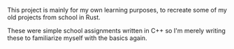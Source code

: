 This project is mainly for my own learning purposes, to recreate some 
of my old projects from school in Rust.

These were simple school assignments written in C++ so I'm merely writing these to 
familiarize myself with the basics again.

